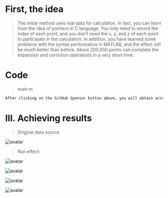 #  First, the idea 

>  The initial method uses real data for calculation. In fact, you can learn from the idea of pointers in C language. You only need to record the index of each point, and you don't need the x, y, and z of each point to participate in the calculation. In addition, you have learned some problems with the syntax performance in MATLAB, and the effect will be much better than before. About 200,000 points can complete the expansion and corrosion operations in a very short time. 

#  Code 

>  main.m 

 ```python  
After clicking on the GitHub Sponsor button above, you will obtain access permissions to my private code repository ( https://github.com/slowlon/my_code_bar ) to view this blog code. By searching the code number of this blog, you can find the code you need, code number is: 2024020309574041314
 ```  
#  III. Achieving results 

>  Original data source 

![avatar]( d9881e0da2a24b3aa6713d52a44d349e.png) 

>  Run effect: 

![avatar]( c22c1dea6b8f4e8bbfbb9b47c3338294.png) 

![avatar]( dd0ef1d3b41b47e99ceb36cee64f394d.png) 

![avatar]( 0424741ac89c46f7a3a95b9375e4e0d9.png) 

![avatar]( 192df6e862754a329b53e55a21200d74.png) 

